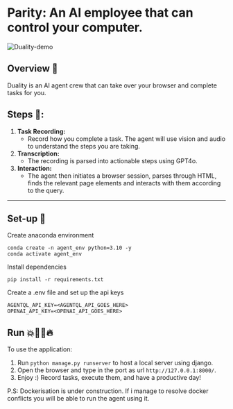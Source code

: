 # Parity: An AI employee that can control your computer.
![Duality-demo](https://github.com/user-attachments/assets/3d9fa8c5-fd6a-4cac-b392-f817ebab7481)

## Overview 🔎
Duality is an AI agent crew that can take over your browser and complete tasks for you. 

## Steps 🧰:
1. **Task Recording:**
    - Record how you complete a task. The agent will use vision and audio to understand the steps you are taking.
2. **Transcription:**
    - The recording is parsed into actionable steps using GPT4o.
3. **Interaction:**
    - The agent then initiates a browser session, parses through HTML, finds the relevant page elements and interacts with them according to the query.

---

## Set-up 🔧
Create anaconda environment
```
conda create -n agent_env python=3.10 -y 
conda activate agent_env
```

Install dependencies
```
pip install -r requirements.txt
```

Create a .env file and set up the api keys
```
AGENTQL_API_KEY=<AGENTQL_API_GOES_HERE>
OPENAI_API_KEY=<OPENAI_API_GOES_HERE>
```

## Run 💥🏃‍♂️🔥
To use the application:
1. Run ```python manage.py runserver``` to host a local server using django.
2. Open the browser and type in the port as url ```http://127.0.0.1:8000/```.
3. Enjoy :) Record tasks, execute them, and have a productive day!

P.S: Dockerisation is under construction. If i manage to resolve docker conflicts you will be able to run the agent using it.
